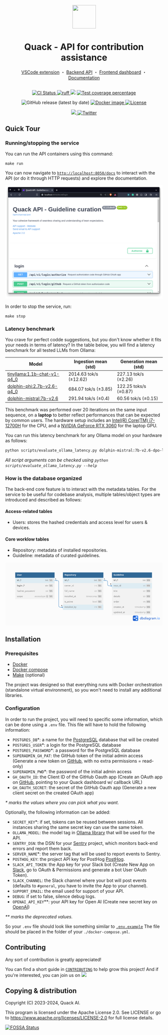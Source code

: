 <p align="center">
  <a href="https://quackai.com"><img src="https://uploads-ssl.webflow.com/64a6527708bc7f2ce5fd6b2a/64a654825ed3d444b47c4935_quack-logo%20(copy).png" width="75" height="75"></a>
</p>
<h1 align="center">
 Quack - API for contribution assistance
</h1>
<p align="center">
  <a href="https://github.com/quack-ai/companion">VSCode extension</a> ・
  <a href="https://github.com/quack-ai/contribution-api">Backend API</a> ・
  <a href="https://github.com/quack-ai/platform">Frontend dashboard</a> ・
  <a href="https://docs.quackai.com">Documentation</a>
</p>
<h2 align="center"></h2>

<p align="center">
  <a href="https://github.com/quack-ai/contribution-api/actions?query=workflow%3Abuilds">
    <img alt="CI Status" src="https://img.shields.io/github/actions/workflow/status/quack-ai/contribution-api/builds.yml?branch=main&label=CI&logo=github&style=flat-square">
  </a>
  <a href="https://github.com/astral-sh/ruff">
    <img src="https://img.shields.io/badge/Linter-Ruff-FCC21B?style=flat-square&logo=ruff&logoColor=white" alt="ruff">
  </a>
  <a href="https://www.codacy.com/gh/quack-ai/contribution-api/dashboard?utm_source=github.com&amp;utm_medium=referral&amp;utm_content=quack-ai/contribution-api&amp;utm_campaign=Badge_Grade"><img src="https://app.codacy.com/project/badge/Grade/b51832763a394255941b541b0813750c"/></a>
  <a href="https://codecov.io/gh/quack-ai/contribution-api">
    <img src="https://img.shields.io/codecov/c/github/quack-ai/contribution-api.svg?logo=codecov&style=flat-square&token=fkT0jQefhO" alt="Test coverage percentage">
  </a>
</p>
<p align="center">
  <img alt="GitHub release (latest by date)" src="https://img.shields.io/github/v/release/quack-ai/contribution-api">
  <a href="https://hub.docker.com/repository/docker/quackai/contribution-api">
    <img src="https://img.shields.io/docker/v/quackai/contribution-api?style=flat-square&logo=Docker&logoColor=fff&label=Docker" alt="Docker image">
  </a>
  <a href="https://github.com/quack-ai/contribution-api/blob/main/LICENSE">
    <img src="https://img.shields.io/github/license/quack-ai/contribution-api.svg?label=License&logoColor=fff&style=flat-square" alt="License">
  </a>
</p>
<p align="center">
  <a target="_blank" href="https://discord.gg/E9rY3bVCWd" style="background:none">
    <img src="https://img.shields.io/badge/Discord-join-continue.svg?labelColor=191937&color=6F6FF7&logo=discord" />
  </a>
  <a href="https://twitter.com/quack_ai">
    <img src="https://img.shields.io/badge/-@quack_ai-1D9BF0?style=flat-square&logo=twitter&logoColor=white" alt="Twitter">
  </a>
</p>


## Quick Tour

### Running/stopping the service

You can run the API containers using this command:

```shell
make run
```

You can now navigate to [`http://localhost:8050/docs`](http://localhost:8050/docs) to interact with the API (or do it through HTTP requests) and explore the documentation.

![API Swagger screenshot](docs/quack_api_swagger.png)

In order to stop the service, run:
```shell
make stop
```

### Latency benchmark

You crave for perfect codde suggestions, but you don't know whether it fits your needs in terms of latency?
In the table below, you will find a latency benchmark for all tested LLMs from Ollama:

| Model                                                        | Ingestion mean (std)   | Generation mean (std) |
| ------------------------------------------------------------ | ---------------------- | --------------------- |
| [tinyllama:1.1b-chat-v1-q4_0](https://ollama.com/library/tinyllama:1.1b-chat-v1-q4_0) | 2014.63 tok/s (±12.62) | 227.13 tok/s (±2.26)  |
| [dolphin-phi:2.7b-v2.6-q4_0](https://ollama.com/library/dolphin-phi:2.7b-v2.6-q4_0) | 684.07 tok/s (±3.85)   | 122.25 toks/s (±0.87) |
| [dolphin-mistral:7b-v2.6](https://ollama.com/library/dolphin-mistral:7b-v2.6) | 291.94 tok/s (±0.4)    | 60.56 tok/s (±0.15)   |


This benchmark was performed over 20 iterations on the same input sequence, on a **laptop** to better reflect performances that can be expected by common users. The hardware setup includes an [Intel(R) Core(TM) i7-12700H](https://ark.intel.com/content/www/us/en/ark/products/132228/intel-core-i7-12700h-processor-24m-cache-up-to-4-70-ghz.html) for the CPU, and a [NVIDIA GeForce RTX 3060](https://www.nvidia.com/fr-fr/geforce/graphics-cards/30-series/rtx-3060-3060ti/) for the laptop GPU.

You can run this latency benchmark for any Ollama model on your hardware as follows:
```bash
python scripts/evaluate_ollama_latency.py dolphin-mistral:7b-v2.6-dpo-laser-q4_0 --endpoint http://localhost:3000
```

*All script arguments can be checked using `python scripts/evaluate_ollama_latency.py --help`*


### How is the database organized

The back-end core feature is to interact with the metadata tables. For the service to be useful for codebase analysis, multiple tables/object types are introduced and described as follows:

#### Access-related tables

- Users: stores the hashed credentials and access level for users & devices.

#### Core worklow tables

- Repository: metadata of installed repositories.
- Guideline: metadata of curated guidelines.

![UML diagram](docs/db_uml.png)

## Installation

### Prerequisites

- [Docker](https://docs.docker.com/engine/install/)
- [Docker compose](https://docs.docker.com/compose/)
- [Make](https://www.gnu.org/software/make/) (optional)

The project was designed so that everything runs with Docker orchestration (standalone virtual environment), so you won't need to install any additional libraries.

### Configuration

In order to run the project, you will need to specific some information, which can be done using a `.env` file.
This file will have to hold the following information:
- `POSTGRES_DB`*: a name for the [PostgreSQL](https://www.postgresql.org/) database that will be created
- `POSTGRES_USER`*: a login for the PostgreSQL database
- `POSTGRES_PASSWORD`*: a password for the PostgreSQL database
- `SUPERADMIN_GH_PAT`: the GitHub token of the initial admin access (Generate a new token on [GitHub](https://github.com/settings/tokens?type=beta), with no extra permissions = read-only)
- `SUPERADMIN_PWD`*: the password of the initial admin access
- `GH_OAUTH_ID`: the Client ID of the GitHub Oauth app (Create an OAuth app on [GitHub](https://github.com/settings/applications/new), pointing to your Quack dashboard w/ callback URL)
- `GH_OAUTH_SECRET`: the secret of the GitHub Oauth app (Generate a new client secret on the created OAuth app)

_* marks the values where you can pick what you want._

Optionally, the following information can be added:
- `SECRET_KEY`*: if set, tokens can be reused between sessions. All instances sharing the same secret key can use the same token.
- `OLLAMA_MODEL`: the model tag in [Ollama library](https://ollama.com/library) that will be used for the API.
- `SENTRY_DSN`: the DSN for your [Sentry](https://sentry.io/) project, which monitors back-end errors and report them back.
- `SERVER_NAME`*: the server tag that will be used to report events to Sentry.
- `POSTHOG_KEY`: the project API key for PostHog [PostHog](https://eu.posthog.com/settings/project-details).
- `SLACK_API_TOKEN`: the App key for your Slack bot (Create New App on [Slack](https://api.slack.com/apps), go to OAuth & Permissions and generate a bot User OAuth Token).
- `SLACK_CHANNEL`: the Slack channel where your bot will post events (defaults to `#general`, you have to invite the App to your channel).
- `SUPPORT_EMAIL`: the email used for support of your API.
- `DEBUG`: if set to false, silence debug logs.
- `OPENAI_API_KEY`**: your API key for Open AI (Create new secret key on [OpenAI](https://platform.openai.com/api-keys))

_** marks the deprecated values._

So your `.env` file should look like something similar to [`.env.example`](.env.example)
The file should be placed in the folder of your `./docker-compose.yml`.

## Contributing

Any sort of contribution is greatly appreciated!

You can find a short guide in [`CONTRIBUTING`](CONTRIBUTING.md) to help grow this project! And if you're interested, you can join us on [![](https://img.shields.io/badge/Discord-join-continue.svg?labelColor=191937&color=6F6FF7&logo=discord)](https://discord.gg/E9rY3bVCWd)


## Copying & distribution

Copyright (C) 2023-2024, Quack AI.

This program is licensed under the Apache License 2.0.
See LICENSE or go to <https://www.apache.org/licenses/LICENSE-2.0> for full license details.

[![FOSSA Status](https://app.fossa.com/api/projects/git%2Bgithub.com%2Fquack-ai%2Fcontribution-api.svg?type=large&issueType=license)](https://app.fossa.com/projects/git%2Bgithub.com%2Fquack-ai%2Fcontribution-api?ref=badge_large&issueType=license)
